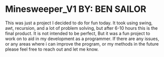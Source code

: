 # Minesweeper_V1    BY: BEN SAILOR

This was just a project I decided to do for fun today. It took using swing, awt, recursion, 
and a lot of problem solving, but after 6-10 hours this is the final product.
It is not intended to be perfect, But it was a fun project to work on to aid in my development 
as a programmer. If there are any issues, or any areas where i can improve the program, or my 
methods in the future please feel free to reach out and let me know. 
